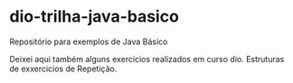 # dio-trilha-java-basico
Repositório para exemplos de Java Básico 

Deixei aqui também alguns exercicios realizados em curso dio. 
Estruturas de exxercicios de Repetição. 
